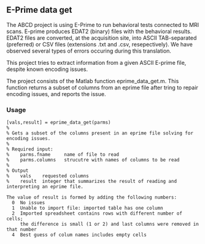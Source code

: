 ## E-Prime data get

The ABCD project is using E-Prime to run behavioral tests connected to MRI scans. E-prime produces EDAT2 (binary) files with the behavioral results. EDAT2 files are converted, at the acquisition site, into ASCII TAB-separated (preferred) or CSV files (extensions .txt and .csv, resepectively). We have observed several types of errors occuring during this translation.

This project tries to extract information from a given ASCII E-prime file, despite known encoding issues.

The project consists of the Matlab function eprime_data_get.m.
This function returns a subset of columns from an eprime file after tring to repair encoding issues, and reports the issue.



### Usage

```
[vals,result] = eprime_data_get(parms)
%
% Gets a subset of the columns present in an eprime file solving for encoding issues.
%
% Required input:
%    parms.fname     name of file to read
%    parms.columns   strucutre with names of columns to be read
% 
% Output
%    vals    requested columns
%    result  integer that summarizes the result of reading and interpreting an eprime file.

The value of result is formed by adding the following numbers:
  0  No issues
  1  Unable to import file: imported table has one column
  2  Imported spreadsheet contains rows with different number of cells;
     the difference is small (1 or 2) and last columns were removed in that number
  4  Best guess of colum names includes empty cells

```
